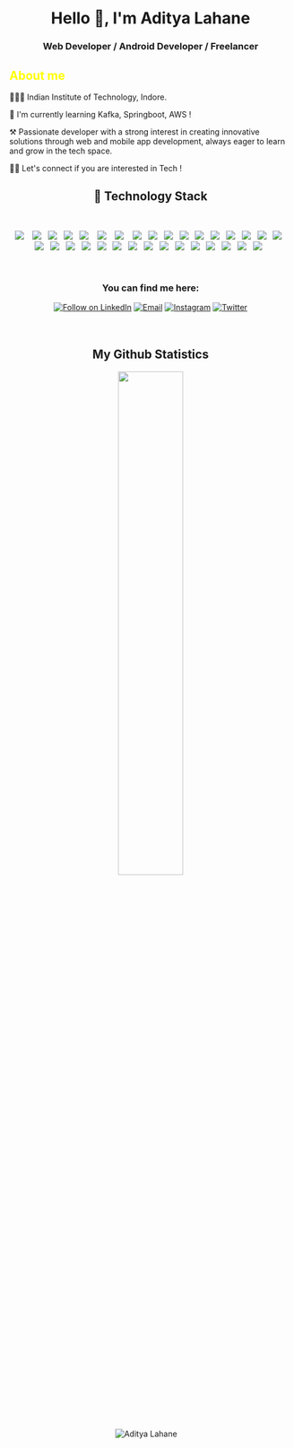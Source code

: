 <h1 align="center">Hello 👋, I'm Aditya Lahane</h1>

<!--About Me -->
<h3 align="center">Web Developer / Android Developer / Freelancer</h3>


<h2 style="color:yellow;"> About me </h2> 

👨🏻‍🎓 Indian Institute of Technology, Indore.
  
🌱 I'm currently learning Kafka, Springboot, AWS ! 

⚒️ Passionate developer with a strong interest in creating innovative solutions through web and mobile app development, always eager to learn and grow in the tech space.

🖐🏻 Let's connect if you are interested in Tech ! 

<h2 align="center"> 🔭 Technology Stack</h2>
<br>
<p align="center">
  <img src="https://img.shields.io/badge/HTML5-E34F26?style=for-the-badge&logo=html5&logoColor=white" />&nbsp;&nbsp;&nbsp;
  <img src="https://img.shields.io/badge/CSS3-1572B6?style=for-the-badge&logo=css3&logoColor=white" />&nbsp;&nbsp; 
  <img src="https://img.shields.io/badge/Bootstrap-563D7C?style=for-the-badge&logo=bootstrap&logoColor=white" />&nbsp;&nbsp; 
   <img src="https://img.shields.io/badge/JavaScript-323330?style=for-the-badge&logo=javascript&logoColor=F7DF1E" />&nbsp;&nbsp;
  <img src="https://img.shields.io/badge/Node.js-339933?style=for-the-badge&logo=nodedotjs&logoColor=white" />&nbsp;&nbsp;&nbsp;
  <img src="https://img.shields.io/badge/Express.js-000000?style=for-the-badge&logo=express&logoColor=white" />&nbsp;&nbsp;&nbsp;
  <img src="https://img.shields.io/badge/React-20232A?style=for-the-badge&logo=react&logoColor=61DAFB" />&nbsp;&nbsp;&nbsp;
  <img src="https://img.shields.io/badge/MongoDB-4EA94B?style=for-the-badge&logo=mongodb&logoColor=white" />&nbsp;&nbsp;
  <img src="https://img.shields.io/badge/Python-3776AB?style=for-the-badge&logo=python&logoColor=white" />&nbsp;&nbsp;
  <img src="https://img.shields.io/badge/npm-CB3837?style=for-the-badge&logo=npm&logoColor=white" />&nbsp;&nbsp;
  <img src="https://img.shields.io/badge/Git-F05032?style=for-the-badge&logo=git&logoColor=white" />&nbsp;&nbsp;
  <img src="https://img.shields.io/badge/GitLab-FC6D26?style=for-the-badge&logo=gitlab&logoColor=white" />&nbsp;&nbsp;
  <img src="https://img.shields.io/badge/Docker-2496ED?style=for-the-badge&logo=docker&logoColor=white" />&nbsp;&nbsp;
  <img src="https://img.shields.io/badge/GitHub-100000?style=for-the-badge&logo=github&logoColor=white" />&nbsp;&nbsp;  
<img src="https://img.shields.io/badge/Material--UI-0081CB?style=for-the-badge&logo=material-ui&logoColor=white" />&nbsp;&nbsp;
<img src="https://img.shields.io/badge/DevOps-000000?style=for-the-badge&logo=dev.to&logoColor=white" />&nbsp;&nbsp;
<img src="https://img.shields.io/badge/Flutter-02569B?style=for-the-badge&logo=flutter&logoColor=white" />&nbsp;&nbsp;
<img src="https://img.shields.io/badge/Firebase-DD2C00?style=for-the-badge&logo=firebase&logoColor=white" />&nbsp;&nbsp;
<img src="https://img.shields.io/badge/Angular-0F0F11?style=for-the-badge&logo=Angular&logoColor=white" />&nbsp;&nbsp;
<img src="https://img.shields.io/badge/Java-DD2C00?style=for-the-badge&logo=Java&logoColor=white" />&nbsp;&nbsp;
<img src="https://img.shields.io/badge/C++-00599C?style=for-the-badge&logo=cplusplus&logoColor=white" />&nbsp;&nbsp;
<img src="https://img.shields.io/badge/SpringBoot-6DB33F?style=for-the-badge&logo=springboot&logoColor=white" />&nbsp;&nbsp;
<img src="https://img.shields.io/badge/SpringSecurity-6DB33F?style=for-the-badge&logo=springsecurity&logoColor=white" />&nbsp;&nbsp;
<img src="https://img.shields.io/badge/Quarkus-4695EB?style=for-the-badge&logo=quarkus&logoColor=white" />&nbsp;&nbsp;
<img src="https://img.shields.io/badge/Postman-FF6C37?style=for-the-badge&logo=postman&logoColor=white" />&nbsp;&nbsp;
<img src="https://img.shields.io/badge/JQuery-0769AD?style=for-the-badge&logo=jquery&logoColor=white" />&nbsp;&nbsp;
<img src="https://img.shields.io/badge/Mongoose-F04D35?style=for-the-badge&logo=mongoosedotws&logoColor=white" />&nbsp;&nbsp;
<img src="https://img.shields.io/badge/PostgreSQL-4169E1?style=for-the-badge&logo=postgresql&logoColor=white" />&nbsp;&nbsp;
<img src="https://img.shields.io/badge/Auth0-EB5424?style=for-the-badge&logo=auth0&logoColor=white" />&nbsp;&nbsp;
<img src="https://img.shields.io/badge/JWT-000000?style=for-the-badge&logo=jsonwebtokens&logoColor=white" />&nbsp;&nbsp;
<img src="https://img.shields.io/badge/Android Studio-3DDC84?style=for-the-badge&logo=androidstudio&logoColor=white" />&nbsp;&nbsp;
<img src="https://img.shields.io/badge/IntelliJ-000000?style=for-the-badge&logo=intellijidea&logoColor=white" />&nbsp;&nbsp;


</p>
<br>

<h3 align = "center">You can find me here: </h3>
<p align="center">
<a href="https://www.linkedin.com/in/aditya-lahane-772919242/"> <img title="Follow on LinkedIn" src="https://img.shields.io/badge/LinkedIn-0077B5?style=for-the-badge&logo=linkedin&logoColor=white"/></a>
<a href="mailto:adityalahane31@gmail.com"> <img title="Email" src="https://img.shields.io/badge/Gmail-D14836?style=for-the-badge&logo=gmail&logoColor=white"/></a>
<a href="https://www.instagram.com/adi_lahane_/"> <img title="Instagram" src="https://img.shields.io/badge/Instagram-%23E4405F.svg?style=for-the-badge&logo=Instagram&logoColor=white"/></a>
<a href="https://twitter.com/Adi_Lahane_"> <img title="Twitter" src="https://img.shields.io/badge/Twitter-%231DA1F2.svg?style=for-the-badge&logo=Twitter&logoColor=white"/></a>
<br>
<br>
<br>
  
<h2 align="center">My Github Statistics </h2>
</p><p align="center">
<img width="48%" src="https://github-readme-streak-stats.herokuapp.com/?user=AdityaLahane-2003&theme=material-palenight" /></p>

</p><p align="center"> <img src="https://github-readme-stats.vercel.app/api?username=AdityaLahane-2003&layout=compact&hide=html&theme=jolly" alt="Aditya Lahane" />&nbsp;&nbsp;&nbsp;&nbsp; </p>
